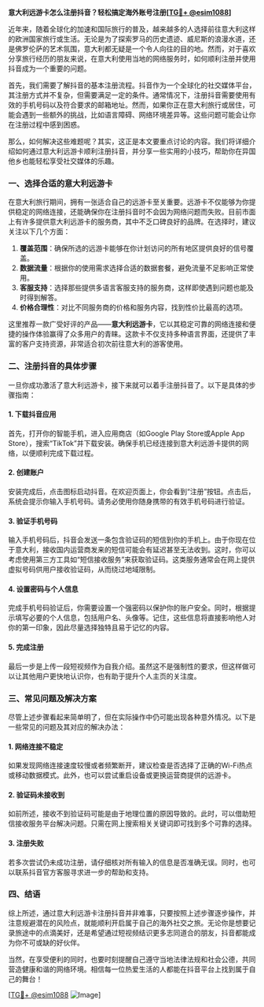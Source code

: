 **意大利远游卡怎么注册抖音？轻松搞定海外账号注册[[TG💪+ @esim1088](https://t.me/s/esim1088)]**

近年来，随着全球化的加速和国际旅行的普及，越来越多的人选择前往意大利这样的欧洲国家旅行或生活。无论是为了探索罗马的历史遗迹、威尼斯的浪漫水道，还是佛罗伦萨的艺术氛围，意大利都无疑是一个令人向往的目的地。然而，对于喜欢分享旅行经历的朋友来说，在意大利使用当地的网络服务时，如何顺利注册并使用抖音成为一个重要的问题。

首先，我们需要了解抖音的基本注册流程。抖音作为一个全球化的社交媒体平台，其注册方式并不复杂，但需要满足一定的条件。通常情况下，注册抖音需要使用有效的手机号码以及符合要求的邮箱地址。然而，如果你正在意大利旅行或居住，可能会遇到一些额外的挑战，比如语言障碍、网络环境差异等。这些问题可能会让你在注册过程中感到困惑。

那么，如何解决这些难题呢？其实，这正是本文要重点讨论的内容。我们将详细介绍如何通过意大利远游卡顺利注册抖音，并分享一些实用的小技巧，帮助你在异国他乡也能轻松享受社交媒体的乐趣。

### 一、选择合适的意大利远游卡

在意大利旅行期间，拥有一张适合自己的远游卡至关重要。远游卡不仅能够为你提供稳定的网络连接，还能确保你在注册抖音时不会因为网络问题而失败。目前市面上有许多提供意大利远游卡的服务商，其中不乏口碑良好的品牌。在选择时，建议关注以下几个方面：

1. **覆盖范围**：确保所选的远游卡能够在你计划访问的所有地区提供良好的信号覆盖。
2. **数据流量**：根据你的使用需求选择合适的数据套餐，避免流量不足影响正常使用。
3. **客服支持**：选择那些提供多语言客服支持的服务商，这样即使遇到问题也能及时得到解答。
4. **价格合理性**：对比不同服务商的价格和服务内容，找到性价比最高的选项。

这里推荐一款广受好评的产品——**意大利远游卡**，它以其稳定可靠的网络连接和便捷的操作体验赢得了众多用户的青睐。这款卡不仅支持多种语言界面，还提供了丰富的客户支持资源，非常适合初次前往意大利的游客使用。

### 二、注册抖音的具体步骤

一旦你成功激活了意大利远游卡，接下来就可以着手注册抖音了。以下是具体的步骤指南：

#### 1. 下载抖音应用

首先，打开你的智能手机，进入应用商店（如Google Play Store或Apple App Store），搜索“TikTok”并下载安装。确保手机已经连接到意大利远游卡提供的网络，以便顺利完成下载过程。

#### 2. 创建账户

安装完成后，点击图标启动抖音。在欢迎页面上，你会看到“注册”按钮。点击后，系统会提示你输入手机号码。请务必使用你随身携带的有效手机号码进行验证。

#### 3. 验证手机号码

输入手机号码后，抖音会发送一条包含验证码的短信到你的手机上。由于你现在位于意大利，接收国内运营商发来的短信可能会有延迟甚至无法收到。这时，你可以考虑使用第三方工具如“短信接收服务”来获取验证码。这类服务通常会在网上提供虚拟号码供用户接收验证码，从而绕过地域限制。

#### 4. 设置密码与个人信息

完成手机号码验证后，你需要设置一个强密码以保护你的账户安全。同时，根据提示填写必要的个人信息，包括用户名、头像等。记住，这些信息将直接影响他人对你的第一印象，因此尽量选择独特且易于记忆的内容。

#### 5. 完成注册

最后一步是上传一段短视频作为自我介绍。虽然这不是强制性的要求，但这样做可以让其他用户更快地认识你，也有助于提升个人主页的关注度。

### 三、常见问题及解决方案

尽管上述步骤看起来简单明了，但在实际操作中仍可能出现各种意外情况。以下是一些常见的问题及其对应的解决办法：

#### 1. 网络连接不稳定

如果发现网络连接速度较慢或者频繁断开，建议检查是否选择了正确的Wi-Fi热点或移动数据模式。此外，也可以尝试重启设备或更换运营商提供的远游卡。

#### 2. 验证码未接收到

如前所述，接收不到验证码可能是由于地理位置的原因导致的。此时，可以借助短信接收服务平台解决问题。只需在网上搜索相关关键词即可找到多个可靠的选择。

#### 3. 注册失败

若多次尝试仍未成功注册，请仔细核对所有输入的信息是否准确无误。同时，也可以联系抖音官方客服寻求进一步的帮助和支持。

### 四、结语

综上所述，通过意大利远游卡注册抖音并非难事，只要按照上述步骤逐步操作，并注意规避潜在的风险点，就能顺利开启属于自己的海外社交之旅。无论你是想要记录旅途中的点滴美好，还是希望通过短视频结识更多志同道合的朋友，抖音都能成为你不可或缺的好伙伴。

当然，在享受便利的同时，也要时刻提醒自己遵守当地法律法规和社会公德，共同营造健康和谐的网络环境。相信每一位热爱生活的人都能在抖音平台上找到属于自己的舞台！

[[TG💪+ @esim1088](https://t.me/s/esim1088) ![Image](https://i.postimg.cc/4NQfJmqS/Snipaste-2025-05-13-00-14-12.png)]